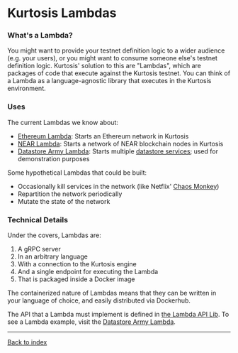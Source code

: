 Kurtosis Lambdas
================
### What's a Lambda?
You might want to provide your testnet definition logic to a wider audience (e.g. your users), or you might want to consume someone else's testnet definition logic. Kurtosis' solution to this are "Lambdas", which are packages of code that execute against the Kurtosis testnet. You can think of a Lambda as a language-agnostic library that executes in the Kurtosis environment. 

### Uses
The current Lambdas we know about:

* [Ethereum Lambda](https://github.com/kurtosis-tech/ethereum-kurtosis-lambda): Starts an Ethereum network in Kurtosis
* [NEAR Lambda](https://github.com/kurtosis-tech/near-kurtosis-lambda): Starts a network of NEAR blockchain nodes in Kurtosis
* [Datastore Army Lambda](https://github.com/kurtosis-tech/datastore-army-lambda): Starts multiple [datastore services](https://github.com/kurtosis-tech/example-microservices); used for demonstration purposes

Some hypothetical Lambdas that could be built:

* Occasionally kill services in the network (like Netflix' [Chaos Monkey](https://netflix.github.io/chaosmonkey/))
* Repartition the network periodically
* Mutate the state of the network

### Technical Details
Under the covers, Lambdas are:

1. A gRPC server
1. In an arbitrary language
1. With a connection to the Kurtosis engine 
1. And a single endpoint for executing the Lambda
1. That is packaged inside a Docker image

The containerized nature of Lambdas means that they can be written in your language of choice, and easily distributed via Dockerhub.

The API that a Lambda must implement is defined in [the Lambda API Lib](https://github.com/kurtosis-tech/kurtosis-lambda-api-lib). To see a Lambda example, visit the [Datastore Army Lambda](https://github.com/kurtosis-tech/datastore-army-lambda).

---

[Back to index](https://docs.kurtosistech.com)
